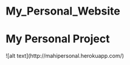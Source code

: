 # My_Personal_Website
<h1>My Personal Project </h1>
![alt text](http://mahipersonal.herokuapp.com/)
